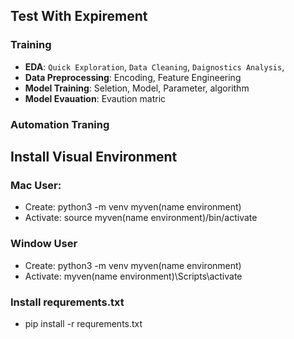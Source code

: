 ## Test With Expirement
### Training
- **EDA**: `Quick Exploration`, `Data Cleaning`, `Daignostics Analysis`,
- **Data Preprocessing**: Encoding, Feature Engineering
- **Model Training**: Seletion, Model, Parameter, algorithm
- **Model Evauation**: Evaution matric
### Automation Traning

## Install Visual Environment
### Mac User: 
- Create: python3 -m venv myven(name environment)
- Activate: source myven(name environment)/bin/activate
### Window User
- Create: python3 -m venv myven(name environment)
- Activate: myven(name environment)\Scripts\activate
### Install requrements.txt
- pip install -r requrements.txt
